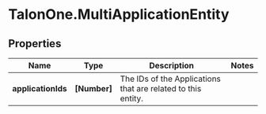 # TalonOne.MultiApplicationEntity

## Properties

Name | Type | Description | Notes
------------ | ------------- | ------------- | -------------
**applicationIds** | **[Number]** | The IDs of the Applications that are related to this entity. | 


